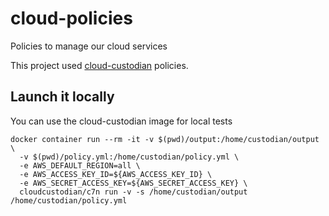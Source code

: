 # cloud-policies
Policies to manage our cloud services

This project used [cloud-custodian](https://github.com/cloud-custodian/cloud-custodian) policies.

## Launch it locally

You can use the cloud-custodian image for local tests

```
docker container run --rm -it -v $(pwd)/output:/home/custodian/output \
  -v $(pwd)/policy.yml:/home/custodian/policy.yml \
  -e AWS_DEFAULT_REGION=all \
  -e AWS_ACCESS_KEY_ID=${AWS_ACCESS_KEY_ID} \
  -e AWS_SECRET_ACCESS_KEY=${AWS_SECRET_ACCESS_KEY} \
  cloudcustodian/c7n run -v -s /home/custodian/output /home/custodian/policy.yml
```
